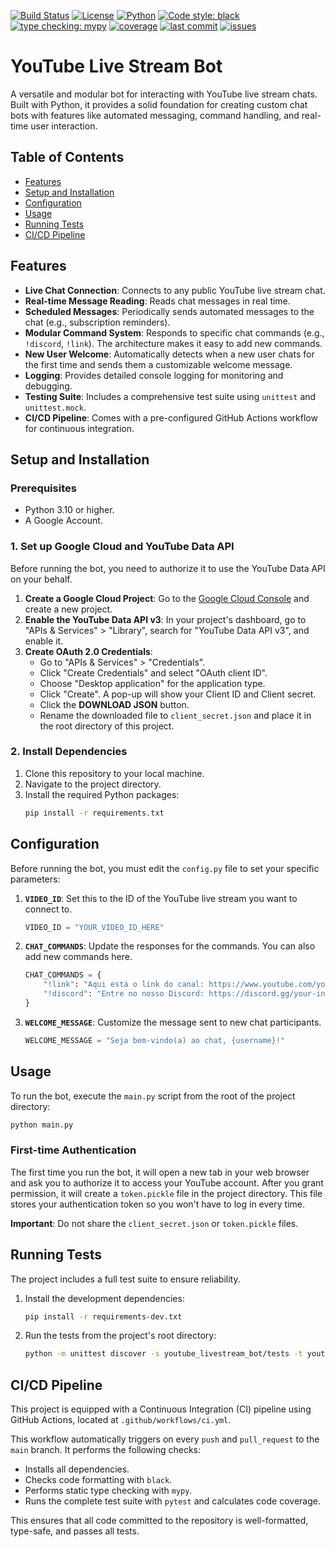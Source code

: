 [![Build Status](https://img.shields.io/github/actions/workflow/status/<user>/<repo>/ci.yml)](https://github.com/<user>/<repo>/actions)
[![License](https://img.shields.io/badge/license-MIT-informational)](./LICENSE)
[![Python](https://img.shields.io/badge/python-3.10%2B-blue)](https://www.python.org/downloads/)
[![Code style: black](https://img.shields.io/badge/code%20style-black-black)](https://github.com/psf/black)
[![type checking: mypy](https://img.shields.io/badge/type--checking-mypy-informational)](http://mypy-lang.org/)
[![coverage](https://img.shields.io/badge/coverage-xx%25-lightgrey)](https://github.com/<user>/<repo>)
[![last commit](https://img.shields.io/github/last-commit/<user>/<repo>)](https://github.com/<user>/<repo>/commits/main)
[![issues](https://img.shields.io/github/issues/<user>/<repo>)](https://github.com/<user>/<repo>/issues)

# YouTube Live Stream Bot

A versatile and modular bot for interacting with YouTube live stream chats. Built with Python, it provides a solid foundation for creating custom chat bots with features like automated messaging, command handling, and real-time user interaction.

## Table of Contents

- [Features](#features)
- [Setup and Installation](#setup-and-installation)
- [Configuration](#configuration)
- [Usage](#usage)
- [Running Tests](#running-tests)
- [CI/CD Pipeline](#cicd-pipeline)

## Features

- **Live Chat Connection**: Connects to any public YouTube live stream chat.
- **Real-time Message Reading**: Reads chat messages in real time.
- **Scheduled Messages**: Periodically sends automated messages to the chat (e.g., subscription reminders).
- **Modular Command System**: Responds to specific chat commands (e.g., `!discord`, `!link`). The architecture makes it easy to add new commands.
- **New User Welcome**: Automatically detects when a new user chats for the first time and sends them a customizable welcome message.
- **Logging**: Provides detailed console logging for monitoring and debugging.
- **Testing Suite**: Includes a comprehensive test suite using `unittest` and `unittest.mock`.
- **CI/CD Pipeline**: Comes with a pre-configured GitHub Actions workflow for continuous integration.

## Setup and Installation

### Prerequisites

- Python 3.10 or higher.
- A Google Account.

### 1. Set up Google Cloud and YouTube Data API

Before running the bot, you need to authorize it to use the YouTube Data API on your behalf.

1.  **Create a Google Cloud Project**: Go to the [Google Cloud Console](https://console.cloud.google.com/) and create a new project.
2.  **Enable the YouTube Data API v3**: In your project's dashboard, go to "APIs & Services" > "Library", search for "YouTube Data API v3", and enable it.
3.  **Create OAuth 2.0 Credentials**:
    -   Go to "APIs & Services" > "Credentials".
    -   Click "Create Credentials" and select "OAuth client ID".
    -   Choose "Desktop application" for the application type.
    -   Click "Create". A pop-up will show your Client ID and Client secret.
    -   Click the **DOWNLOAD JSON** button.
    -   Rename the downloaded file to `client_secret.json` and place it in the root directory of this project.

### 2. Install Dependencies

1.  Clone this repository to your local machine.
2.  Navigate to the project directory.
3.  Install the required Python packages:
    ```bash
    pip install -r requirements.txt
    ```

## Configuration

Before running the bot, you must edit the `config.py` file to set your specific parameters:

1.  **`VIDEO_ID`**: Set this to the ID of the YouTube live stream you want to connect to.
    ```python
    VIDEO_ID = "YOUR_VIDEO_ID_HERE"
    ```
2.  **`CHAT_COMMANDS`**: Update the responses for the commands. You can also add new commands here.
    ```python
    CHAT_COMMANDS = {
        "!link": "Aqui está o link do canal: https://www.youtube.com/your-channel",
        "!discord": "Entre no nosso Discord: https://discord.gg/your-invite"
    }
    ```
3.  **`WELCOME_MESSAGE`**: Customize the message sent to new chat participants.
    ```python
    WELCOME_MESSAGE = "Seja bem-vindo(a) ao chat, {username}!"
    ```

## Usage

To run the bot, execute the `main.py` script from the root of the project directory:

```bash
python main.py
```

### First-time Authentication

The first time you run the bot, it will open a new tab in your web browser and ask you to authorize it to access your YouTube account. After you grant permission, it will create a `token.pickle` file in the project directory. This file stores your authentication token so you won't have to log in every time.

**Important**: Do not share the `client_secret.json` or `token.pickle` files.

## Running Tests

The project includes a full test suite to ensure reliability.

1.  Install the development dependencies:
    ```bash
    pip install -r requirements-dev.txt
    ```
2.  Run the tests from the project's root directory:
    ```bash
    python -m unittest discover -s youtube_livestream_bot/tests -t youtube_livestream_bot
    ```

## CI/CD Pipeline

This project is equipped with a Continuous Integration (CI) pipeline using GitHub Actions, located at `.github/workflows/ci.yml`.

This workflow automatically triggers on every `push` and `pull_request` to the `main` branch. It performs the following checks:

-   Installs all dependencies.
-   Checks code formatting with `black`.
-   Performs static type checking with `mypy`.
-   Runs the complete test suite with `pytest` and calculates code coverage.

This ensures that all code committed to the repository is well-formatted, type-safe, and passes all tests.